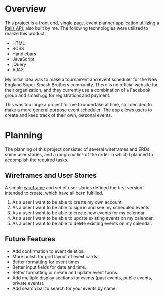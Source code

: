# Overview
This project is a front end, single page, event planner application utilizing a [Rails API](https://github.com/caseydulong/event-planner-api), also built by me.  The following technologies were utilized to realize this product:
- HTML
- SCSS
- Handlebars
- JavaScript
- jQuery
- AJAX

My initial idea was to make a tournament and event scheduler for the New England Super Smash Brothers community.  There is no official website for their organization, and they currently use a combination of a Facebook group and smash.gg for registrations and payment.

This was too large a project for me to undertake at time, so I decided to make a more general purpose event scheduler.  The app allows users to create and keep track of their own, personal events.

# Planning
The planning of this project consisted of several wireframes and ERDs, some user stories, and a rough outline of the order in which I planned to accomplish the required tasks.

## Wireframes and User Stories
A simple [wireframe](https://i.imgur.com/zxNoSwp.jpg) and set of user stories defined the first version I intended to create, which have all been fulfilled.
1. As a user I want to be able to create my own account.
2. As a user I want to be able to sign in and see my scheduled events.
3. As a user I want to be able to create new events for my calendar.
4. As a user I want to be able to update existing events on my calendar.
5. As a user I want to be able to delete existing events on my calendar.

## Future Features
- Add confirmation to event deletion.
- More polish for grid layout of event cards.
- Better formatting for event times.
- Better input fields for date and time.
- Better formatting or create and update event forms.
- Add multiple display sections for events (past events, public events, private events).
- Add search bar to search for your events by name.
